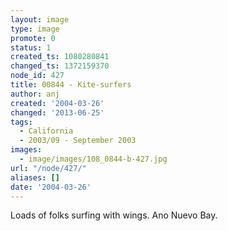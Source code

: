 ```yaml
---
layout: image
type: image
promote: 0
status: 1
created_ts: 1080280841
changed_ts: 1372159370
node_id: 427
title: 00844 - Kite-surfers
author: anj
created: '2004-03-26'
changed: '2013-06-25'
tags:
  - California
  - 2003/09 - September 2003
images:
  - image/images/108_0844-b-427.jpg
url: "/node/427/"
aliases: []
date: '2004-03-26'
---
```

Loads of folks surfing with wings.  Ano Nuevo Bay.
